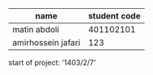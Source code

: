 |name    |student code    |
|--------|----------------|
|matin abdoli    |401102101    |
|amirhossein jafari  |123    |

start of project:  '1403/2/7'

